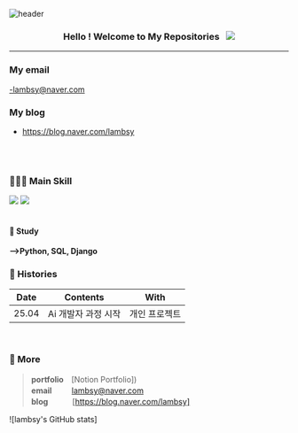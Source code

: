 ![header](https://capsule-render.vercel.app/api?type=waving&color=0:66d9e8,100:eebefa&height=350&section=header&text=erelambsy's%20GitHub&animation=twinkling&fontSize=50&fontColor=ffffff&fontAlignY=41&desc=Softwere%20learner,%20Former%20teacher&rotate=0)

<h3 align="center">
Hello !  Welcome to My Repositories &nbsp; <img src="https://hits.seeyoufarm.com/api/count/incr/badge.svg?url=https%3A%2F%2Fgithub.com%2Fsteven-yn&count_bg=%2379C83D&title_bg=%23555555&icon=&icon_color=%23E7E7E7&title=hits&edge_flat=false"/>
</h3>

---
### My email 
-lambsy@naver.com




### My blog
- https://blog.naver.com/lambsy


<br>
<br>

### 👩🏻‍💻 Main Skill 

<div>
<img src="https://www.creativefabrica.com/wp-content/uploads/2019/02/Piano-keyboard-icon-vector-by-Hoeda80-580x386.jpg"with=300 />
<img src="https://cdn-icons-png.flaticon.com/512/3010/3010898.png"with=100/>

<br>
<br>


#### 📖 Study

<h4>
-->Python, SQL, Django
<!-- <img src="https://img.shields.io/badge/swc-ffffff?style=flat-square&logo=swc&logoColor=000"/> -->
<!-- <img src="https://img.shields.io/badge/MongoDB-47A248?style=flat-square&logo=MongoDB&logoColor=fff"/> -->
<!-- <img src="https://img.shields.io/badge/three.js-000000?style=flat-square&logo=three.js&logoColor=fff"/> -->

<!--
<img src="https://img.shields.io/badge/Bun-000000?style=flat-square&logo=bun&logoColor=fff"/>
<img src="https://img.shields.io/badge/flutter-02569B?style=flat-square&logo=flutter&logoColor=fff"/>
<img src="https://img.shields.io/badge/svelte-FF3E00?style=flat-square&logo=svelte&logoColor=fff"/>
<img src="https://img.shields.io/badge/Rust-000000?style=flat-square&logo=Rust&logoColor=fff" />
</h4>
-->

### 🎥 Histories
<!-- | 25.04 | Ai 개발자 과정 시작 | 개인 프로젝트 | -->


| Date | Contents | With |
|:---:|:---:|:---:|
| 25.04 | Ai 개발자 과정 시작 | 개인 프로젝트 | 
<br>

### 🔖 More



> **portfolio**　[Notion Portfolio]) \
> **email** 　　 lambsy@naver.com \
> **blog**&nbsp;&nbsp; 　　  [https://blog.naver.com/lambsy]

![lambsy's GitHub stats]


